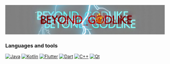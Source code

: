 ![Header](https://github.com/beyond-godlike/beyond-godlike/blob/main/header.png)

### Languages and tools

[![Java](https://img.shields.io/badge/Java-7d99a5?style=for-the-badge&logo=java&)](https://www.java.com)
[![Kotlin](https://img.shields.io/badge/Kotlin-7d99a5?style=for-the-badge&logo=kotlin)](https://kotlinlang.org/)
[![Flutter](https://img.shields.io/badge/Flutter-7d99a5?style=for-the-badge&logo=flutter&logoColor=47C5FB)](https://flutter.dev/)
[![Dart](https://img.shields.io/badge/Dart-7d99a5?style=for-the-badge&logo=Dart&logoColor=097CDB)](https://dart.dev/)
[![C++](https://img.shields.io/badge/-C++-7d99a5?style=for-the-badge&logo=C%b2%2b)](https://www.qt.io/)
[![Qt](https://img.shields.io/badge/Qt-7d99a5?style=for-the-badge&logo=Qt)](https://www.cplusplus.com/)

<!--
**beyond-godlike/beyond-godlike** is a ✨ _special_ ✨ repository because its `README.md` (this file) appears on your GitHub profile.

Here are some ideas to get you started:

- 🔭 I’m currently working on ...
- 🌱 I’m currently learning ...
- 👯 I’m looking to collaborate on ...
- 🤔 I’m looking for help with ...
- 💬 Ask me about ...
- 📫 How to reach me: ...
- 😄 Pronouns: ...
- ⚡ Fun fact: ...
-->
